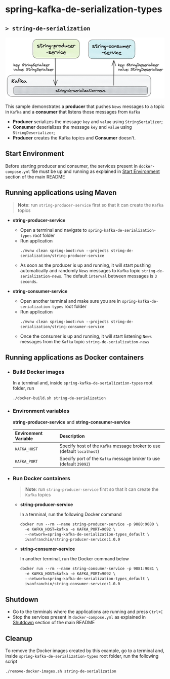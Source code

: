 # spring-kafka-de-serialization-types
## `> string-de-serialization`

![string-de-serialization](../documentation/string-de-serialization.png)

This sample demonstrates a **producer** that pushes `News` messages to a topic in `Kafka` and a **consumer** that listens those messages from `Kafka`
- **Producer** serializes the message `key` and `value` using `StringSerializer`;
- **Consumer** deserializes the message `key` and `value` using `StringDeserializer`;
- **Producer** creates the Kafka topics and **Consumer** doesn't.

## Start Environment

Before starting producer and consumer, the services present in `docker-compose.yml` file must be up and running as explained in [Start Environment](https://github.com/ivangfr/spring-kafka-de-serialization-types#start-environment) section of the main README

## Running applications using Maven

> **Note**: run `string-producer-service` first so that it can create the `Kafka` topics

- **string-producer-service**

  - Open a terminal and navigate to `spring-kafka-de-serialization-types` root folder
  - Run application
    ```
    ./mvnw clean spring-boot:run --projects string-de-serialization/string-producer-service
    ```
  - As soon as the producer is up and running, it will start pushing automatically and randomly `News` messages to `Kafka` topic `string-de-serialization-news`. The default `interval` between messages is `3 seconds`.

- **string-consumer-service**

  - Open another terminal and make sure you are in `spring-kafka-de-serialization-types` root folder
  - Run application
    ```
    ./mvnw clean spring-boot:run --projects string-de-serialization/string-consumer-service
    ```
  - Once the consumer is up and running, it will start listening `News` messages from the `Kafka` topic `string-de-serialization-news`

## Running applications as Docker containers

- ### Build Docker images
  
  In a terminal and, inside `spring-kafka-de-serialization-types` root folder, run
  ```
  ./docker-build.sh string-de-serialization
  ```

- ### Environment variables

  **string-producer-service** and **string-consumer-service**
  
  | Environment Variable | Description                                                             |
  |----------------------|-------------------------------------------------------------------------|
  | `KAFKA_HOST`         | Specify host of the `Kafka` message broker to use (default `localhost`) |
  | `KAFKA_PORT`         | Specify port of the `Kafka` message broker to use (default `29092`)     |

- ### Run Docker containers

  > **Note**: run `string-producer-service` first so that it can create the `Kafka` topics

  - **string-producer-service**
    
    In a terminal, run the following Docker command
    ```
    docker run --rm --name string-producer-service -p 9080:9080 \
      -e KAFKA_HOST=kafka -e KAFKA_PORT=9092 \
      --network=spring-kafka-de-serialization-types_default \
      ivanfranchin/string-producer-service:1.0.0
    ```

  - **string-consumer-service**
    
    In another terminal, run the Docker command below
    ```
    docker run --rm --name string-consumer-service -p 9081:9081 \
      -e KAFKA_HOST=kafka -e KAFKA_PORT=9092 \
      --network=spring-kafka-de-serialization-types_default \
      ivanfranchin/string-consumer-service:1.0.0
    ```

## Shutdown

- Go to the terminals where the applications are running and press `Ctrl+C`
- Stop the services present in `docker-compose.yml` as explained in [Shutdown](https://github.com/ivangfr/spring-kafka-de-serialization-types#shutdown) section of the main README

## Cleanup

To remove the Docker images created by this example, go to a terminal and, inside `spring-kafka-de-serialization-types` root folder, run the following script
```
./remove-docker-images.sh string-de-serialization
```
